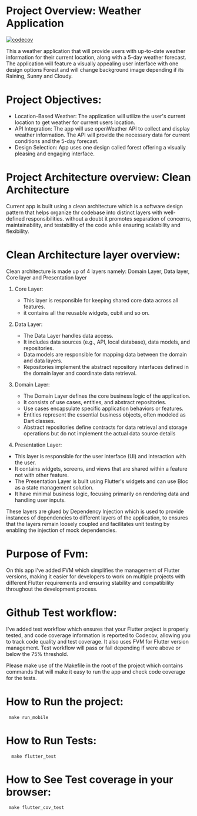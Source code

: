 
# Project Overview: Weather Application

[![codecov](https://codecov.io/gh/MrBooi/flutter_technical_test/main/develop/graph/badge.svg?token=S7FSV6FZ58)](https://codecov.io/gh/MrBooi/flutter_technical_test)

This a weather application that will provide users with up-to-date weather information for their current location, along with a 5-day weather forecast. The application will feature a visually appealing user interface with one design options Forest and will change background image depending if its Raining, Sunny and Cloudy.

# Project Objectives:

 - Location-Based Weather: The application will utilize the user's current location to get weather for current users location.
 - API Integration: The app will use openWeather API to collect and display weather information. The API will provide the necessary data for current conditions and the 5-day forecast.
 - Design Selection: App uses one design called forest offering a visually pleasing and engaging interface.
  

# Project Architecture overview: Clean Architecture

Current app is built using a clean architecture which is a software design pattern that helps organize thr codebase into distinct layers with well-defined responsibilities. without a doubt it promotes separation of concerns, maintainability, and testability of the code while ensuring scalability and flexibility.

# Clean Architecture layer overview:

Clean architecture is made up of 4 layers namely: Domain Layer, Data layer, Core layer and Presentation layer

1. Core Layer:
   - This layer is responsible for keeping shared core data across all features.
   - it contains all the reusable widgets, cubit and so on.

2. Data Layer:
    - The Data Layer handles data access.
    - It includes data sources (e.g., API, local database), data models, and repositories.
    - Data models are responsible for mapping data between the domain and data layers.
    - Repositories implement the abstract repository interfaces defined in the domain layer and coordinate data retrieval.

3. Domain Layer: 
    - The Domain Layer defines the core business logic of the application.
    - It consists of use cases, entities, and abstract repositories.
    - Use cases encapsulate specific application behaviors or features.
    - Entities represent the essential business objects, often modeled as Dart classes.
    - Abstract repositories define contracts for data retrieval and storage operations but do not implement the actual data  source details
  
4.  Presentation Layer:
   - This layer is responsible for the user interface (UI) and interaction with the user.
   - It contains widgets, screens, and views that are shared within a feature not with other feature.
   - The Presentation Layer is built using Flutter's widgets and can use Bloc as a state management solution.
   - It have minimal business logic, focusing primarily on rendering data and handling user inputs.
    

These layers are glued by Dependency Injection which is used to provide instances of dependencies to different layers of the application, to ensures that the layers remain loosely coupled and facilitates unit testing by enabling the injection of mock dependencies.

# Purpose of Fvm:

On this app i've added FVM  which simplifies the management of Flutter versions, making it easier for developers to work on multiple projects with different Flutter requirements and ensuring stability and compatibility throughout the development process.

# Github Test workflow:

I've added test workflow which ensures that your Flutter project is properly tested, and code coverage information is reported to Codecov, allowing you to track code quality and test coverage. It also uses FVM for Flutter version management. Test workflow will pass or fail depending if were above or below the 75% threshold.


Please make use of the Makefile in the root of the project which contains commands that will make it easy to run the app and check code coverage for the tests.

# How to Run the project:

```
 make run_mobile
```

# How to Run Tests:

```
  make flutter_test
```
# How to See Test coverage in your browser:

```                                        main ● ?
 make flutter_cov_test
```

